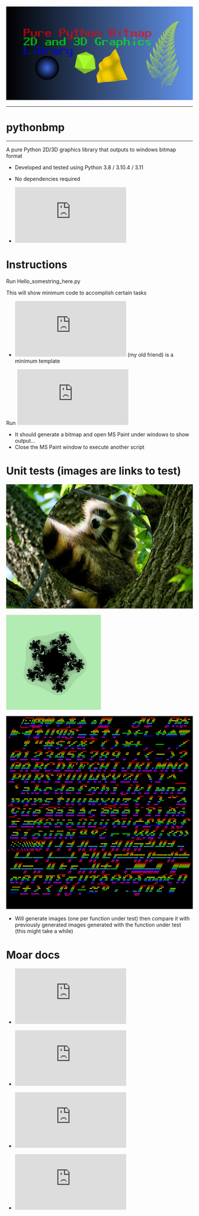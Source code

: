 [![](https://github.com/TechnoTanuki/Python_BMP/blob/main/docs/Hello_GithubID.png)](https://github.com/TechnoTanuki/Python_BMP/blob/main/samples/Hello_APP_Github_ID.py)
___________
# pythonbmp
___________
A pure Python 2D/3D graphics library that outputs to windows bitmap format
* Developed and tested using Python 3.8 / 3.10.4 / 3.11
* No dependencies required

* ![API Reference](https://github.com/TechnoTanuki/Python_BMP/blob/main/docs/BitmapLib_Doc.md)

# Instructions

Run Hello_somestring_here.py

This will show minimum code to accomplish certain tasks

* ![Hello_Darkness.py](https://github.com/TechnoTanuki/Python_BMP/blob/main/samples/Hello_Darkness.py) (my old friend) is a minimum template

Run ![Features_Speedtest.py](https://github.com/TechnoTanuki/Python_BMP/blob/main/samples/Features_Speedtest.py)

* It should generate a bitmap and open MS Paint under windows to show output...
* Close the MS Paint window to execute another script

# Unit tests (images are links to test)

[![Picmanip](https://github.com/TechnoTanuki/Python_BMP/blob/main/tests/assets/test_images/raccoon-flipXYcircregion.bmp)](https://github.com/TechnoTanuki/Python_BMP/blob/main/tests/test_picturemanipulation.py)

[![Fractals](https://github.com/TechnoTanuki/Python_BMP/blob/main/tests/assets/fractals/multijulia.bmp)](https://github.com/TechnoTanuki/Python_BMP/blob/main/tests/test_fractals.py)

[![Text](https://github.com/TechnoTanuki/Python_BMP/blob/main/tests/assets/fonts/8x8x4px1cs024bitplotitalicstring2filebc0cmulti.bmp)](https://github.com/TechnoTanuki/Python_BMP/blob/main/tests/test_fonts.py)

* Will generate images (one per function under test) then compare it with previously generated images generated with the function under test (this might take a while)


# Moar docs

* ![Hello Graphics](https://github.com/TechnoTanuki/Python_BMP/blob/main/docs/Hello_Graphics.md)

* ![Hello Text](https://github.com/TechnoTanuki/Python_BMP/blob/main/docs/Hello_Text.md)

* ![Hello Fractals](https://github.com/TechnoTanuki/Python_BMP/blob/main/docs/Hello_Fractals.md)

* ![Hello Image Processing](https://github.com/TechnoTanuki/Python_BMP/blob/main/docs/Hello_Image_Processing.md)

